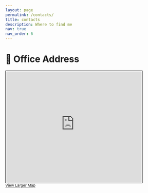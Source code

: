 ```yaml
---
layout: page
permalink: /contacts/
title: contacts
description: Where to find me
nav: true
nav_order: 6
---
```


# 📍 Office Address

<iframe width="425" height="350" src="https://www.openstreetmap.org/export/embed.html?bbox=11.318924725055695%2C44.513344811243925%2C11.322465240955355%2C44.51500114162153&amp;layer=mapnik&amp;marker=44.514172982317326%2C11.320694983005524" style="border: 1px solid black"></iframe><br/><small><a href="https://www.openstreetmap.org/?mlat=44.514173&amp;mlon=11.320695#map=19/44.514173/11.320695">View Larger Map</a></small>
